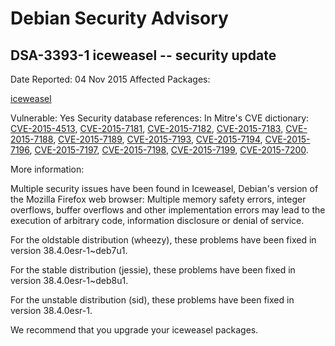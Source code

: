 
Debian Security Advisory
========================


DSA-3393-1 iceweasel -- security update
---------------------------------------



Date Reported:
04 Nov 2015
Affected Packages:

[iceweasel](https://packages.debian.org/src:iceweasel)

Vulnerable:
Yes
Security database references:
In Mitre's CVE dictionary: [CVE-2015-4513](https://security-tracker.debian.org/tracker/CVE-2015-4513), [CVE-2015-7181](https://security-tracker.debian.org/tracker/CVE-2015-7181), [CVE-2015-7182](https://security-tracker.debian.org/tracker/CVE-2015-7182), [CVE-2015-7183](https://security-tracker.debian.org/tracker/CVE-2015-7183), [CVE-2015-7188](https://security-tracker.debian.org/tracker/CVE-2015-7188), [CVE-2015-7189](https://security-tracker.debian.org/tracker/CVE-2015-7189), [CVE-2015-7193](https://security-tracker.debian.org/tracker/CVE-2015-7193), [CVE-2015-7194](https://security-tracker.debian.org/tracker/CVE-2015-7194), [CVE-2015-7196](https://security-tracker.debian.org/tracker/CVE-2015-7196), [CVE-2015-7197](https://security-tracker.debian.org/tracker/CVE-2015-7197), [CVE-2015-7198](https://security-tracker.debian.org/tracker/CVE-2015-7198), [CVE-2015-7199](https://security-tracker.debian.org/tracker/CVE-2015-7199), [CVE-2015-7200](https://security-tracker.debian.org/tracker/CVE-2015-7200).  

More information:

Multiple security issues have been found in Iceweasel, Debian's version
of the Mozilla Firefox web browser: Multiple memory safety errors,
integer overflows, buffer overflows and other implementation errors may
lead to the execution of arbitrary code, information disclosure or
denial of service.


For the oldstable distribution (wheezy), these problems have been fixed
in version 38.4.0esr-1~deb7u1.


For the stable distribution (jessie), these problems have been fixed in
version 38.4.0esr-1~deb8u1.


For the unstable distribution (sid), these problems have been fixed in
version 38.4.0esr-1.


We recommend that you upgrade your iceweasel packages.





